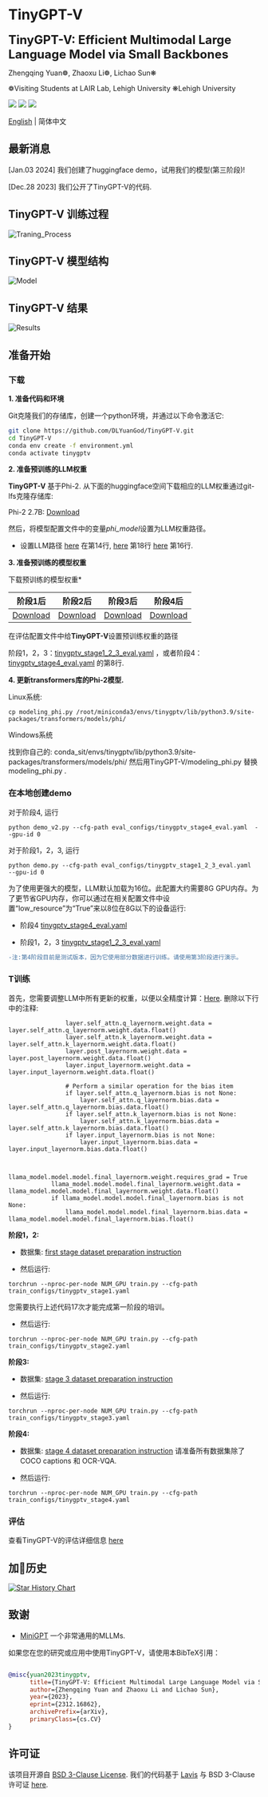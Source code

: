 # TinyGPT-V

<font size='5'>**TinyGPT-V: Efficient Multimodal Large Language Model via Small Backbones**</font>

Zhengqing Yuan❁, Zhaoxu Li❁, Lichao Sun❋

❁Visiting Students at LAIR Lab, Lehigh University
❋Lehigh University

</a> <a href='https://arxiv.org/abs/2312.16862'><img src='https://img.shields.io/badge/Paper-Arxiv-red'></a>  <a href='https://huggingface.co/Tyrannosaurus/TinyGPT-V'><img src='https://img.shields.io/badge/%F0%9F%A4%97%20Hugging%20Face-Model-blue'></a> <a href='https://huggingface.co/spaces/llizhx/TinyGPT-V'><img src='https://img.shields.io/badge/%F0%9F%A4%97%20Hugging%20Face-Spaces-blue'> 

[English](/README.md) | 简体中文
</font>

## 最新消息
[Jan.03 2024] 我们创建了huggingface demo，试用我们的模型(第三阶段)!

[Dec.28 2023] 我们公开了TinyGPT-V的代码.

## TinyGPT-V 训练过程
![Traning_Process](examples/Training_S.png)

## TinyGPT-V 模型结构
![Model](examples/TinyGPT-V-ST.png)

## TinyGPT-V 结果
![Results](examples/result.png)





## 准备开始
### 下载

**1. 准备代码和环境**

Git克隆我们的存储库，创建一个python环境，并通过以下命令激活它:

```bash
git clone https://github.com/DLYuanGod/TinyGPT-V.git
cd TinyGPT-V
conda env create -f environment.yml
conda activate tinygptv
```


**2. 准备预训练的LLM权重**

**TinyGPT-V** 基于Phi-2. 
从下面的huggingface空间下载相应的LLM权重通过git-lfs克隆存储库:

Phi-2 2.7B: [Download](https://huggingface.co/susnato/phi-2)


然后，将模型配置文件中的变量*phi_model*设置为LLM权重路径。

* 设置LLM路径 [here](minigpt4/configs/models/minigpt_v2.yaml#L14) 在第14行, [here](minigpt4/configs/models/minigpt4_vicuna0.yaml#L18) 第18行 [here](minigpt4/conversation/conversation.py#L16) 第16行.





**3. 准备预训练的模型权重**

下载预训练的模型权重*

| 阶段1后 | 阶段2后 | 阶段3后 | 阶段4后 | 
| ------ | ------ | ------ | -------|
| [Download](https://huggingface.co/Tyrannosaurus/TinyGPT-V/blob/main/TinyGPT-V_for_Stage1.pth) |[Download](https://huggingface.co/Tyrannosaurus/TinyGPT-V/blob/main/TinyGPT-V_for_Stage2.pth) | [Download](https://huggingface.co/Tyrannosaurus/TinyGPT-V/blob/main/TinyGPT-V_for_Stage3.pth) |[Download](https://huggingface.co/Tyrannosaurus/TinyGPT-V/blob/main/TinyGPT-V_for_Stage4.pth) |


在评估配置文件中给**TinyGPT-V**设置预训练权重的路径

阶段1，2，3：[tinygptv_stage1_2_3_eval.yaml](eval_configs/tinygptv_stage1_2_3_eval.yaml#L8) ，或者阶段4：[tinygptv_stage4_eval.yaml](eval_configs/tinygptv_stage4_eval.yaml#L8) 的第8行.   


**4. 更新transformers库的Phi-2模型.**

Linux系统:

```
cp modeling_phi.py /root/miniconda3/envs/tinygptv/lib/python3.9/site-packages/transformers/models/phi/
```

Windows系统 

找到你自己的: conda_sit/envs/tinygptv/lib/python3.9/site-packages/transformers/models/phi/ 然后用TinyGPT-V/modeling_phi.py 替换 modeling_phi.py .


### 在本地创建demo

对于阶段4, 运行

```
python demo_v2.py --cfg-path eval_configs/tinygptv_stage4_eval.yaml  --gpu-id 0
```

对于阶段1，2，3, 运行
```
python demo.py --cfg-path eval_configs/tinygptv_stage1_2_3_eval.yaml  --gpu-id 0
```


为了使用更强大的模型，LLM默认加载为16位。此配置大约需要8G GPU内存。为了更节省GPU内存，你可以通过在相关配置文件中设置“low_resource”为“True”来以8位在8G以下的设备运行:

* 阶段4 [tinygptv_stage4_eval.yaml](eval_configs/tinygptv_stage4_eval.yaml#6) 

* 阶段1，2，3 [tinygptv_stage1_2_3_eval.yaml](eval_configs/tinygptv_stage1_2_3_eval.yaml#6) 


```diff
-注:第4阶段目前是测试版本，因为它使用部分数据进行训练。请使用第3阶段进行演示。
```

### T训练

首先，您需要调整LLM中所有更新的权重，以便以全精度计算：[Here](minigpt4\models\base_model.py). 删除以下行中的注释:

```
                layer.self_attn.q_layernorm.weight.data = layer.self_attn.q_layernorm.weight.data.float()
                layer.self_attn.k_layernorm.weight.data = layer.self_attn.k_layernorm.weight.data.float()
                layer.post_layernorm.weight.data = layer.post_layernorm.weight.data.float()
                layer.input_layernorm.weight.data = layer.input_layernorm.weight.data.float()

                # Perform a similar operation for the bias item
                if layer.self_attn.q_layernorm.bias is not None:
                    layer.self_attn.q_layernorm.bias.data = layer.self_attn.q_layernorm.bias.data.float()
                if layer.self_attn.k_layernorm.bias is not None:
                    layer.self_attn.k_layernorm.bias.data = layer.self_attn.k_layernorm.bias.data.float()
                if layer.input_layernorm.bias is not None:
                    layer.input_layernorm.bias.data = layer.input_layernorm.bias.data.float()


            llama_model.model.model.final_layernorm.weight.requires_grad = True
            llama_model.model.model.final_layernorm.weight.data = llama_model.model.model.final_layernorm.weight.data.float()
            if llama_model.model.model.final_layernorm.bias is not None:
                llama_model.model.model.final_layernorm.bias.data = llama_model.model.model.final_layernorm.bias.float()
```

**阶段1，2:**

* 数据集: [first stage dataset preparation instruction](https://github.com/Vision-CAIR/MiniGPT-4/blob/main/dataset/README_1_STAGE.md)

* 然后运行:
```
torchrun --nproc-per-node NUM_GPU train.py --cfg-path train_configs/tinygptv_stage1.yaml
```
您需要执行上述代码17次才能完成第一阶段的培训。

* 然后运行:
```
torchrun --nproc-per-node NUM_GPU train.py --cfg-path train_configs/tinygptv_stage2.yaml
```

**阶段3:**

* 数据集: [stage 3 dataset preparation instruction](https://github.com/Vision-CAIR/MiniGPT-4/blob/main/dataset/README_2_STAGE.md)

* 然后运行:
```
torchrun --nproc-per-node NUM_GPU train.py --cfg-path train_configs/tinygptv_stage3.yaml
```

**阶段4:**

* 数据集: [stage 4 dataset preparation instruction](https://github.com/Vision-CAIR/MiniGPT-4/blob/main/dataset/README_MINIGPTv2_FINETUNE.md) 请准备所有数据集除了 COCO captions 和 OCR-VQA.

* 然后运行:
```
torchrun --nproc-per-node NUM_GPU train.py --cfg-path train_configs/tinygptv_stage4.yaml
```

### 评估
查看TinyGPT-V的评估详细信息 [here](eval_scripts/EVAL_README.md)  



## 加🌟历史

[![Star History Chart](https://api.star-history.com/svg?repos=DLYuanGod/TinyGPT-V&type=Date)](https://star-history.com/#DLYuanGod/TinyGPT-V&Date)


## 致谢

+ [MiniGPT](https://github.com/Vision-CAIR/MiniGPT-4) 一个非常通用的MLLMs.


如果您在您的研究或应用中使用TinyGPT-V，请使用本BibTeX引用：
```bibtex

@misc{yuan2023tinygptv,
      title={TinyGPT-V: Efficient Multimodal Large Language Model via Small Backbones}, 
      author={Zhengqing Yuan and Zhaoxu Li and Lichao Sun},
      year={2023},
      eprint={2312.16862},
      archivePrefix={arXiv},
      primaryClass={cs.CV}
}
```


## 许可证
该项目开源自 [BSD 3-Clause License](LICENSE.md).
我们的代码基于 [Lavis](https://github.com/salesforce/LAVIS) 与 
BSD 3-Clause 许可证 [here](LICENSE_Lavis.md).